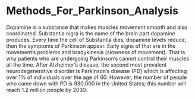 # Methods_For_Parkinson_Analysis
Dopamine is a substance that makes muscles movement smooth and also coordinated. Substantia nigra is the name of the brain part dopamine produces. Every time the cell of Substantia dies, dopamine levels reduce, then the symptoms of Parkinson appear. Early signs of that are in the movement’s problems and bradykinesia (slowness of movement). That is why patients who are undergoing Parkinson’s cannot control their muscles all the time. After Alzheimer’s disease, the second most prevalent neurodegenerative disorder is Parkinson’s disease (PD) which is affecting over 1% of individuals over the age of 60. However, the number of people who came down with PD is 930,000 in the United States; this number will reach 1.2 million people by 2030.
